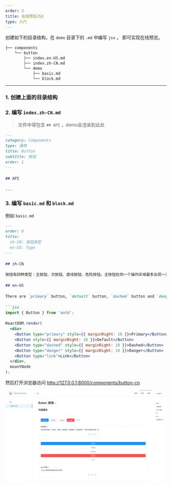 ```yaml
---
order: 3
title: 在线预览JSX
type: 入门
---
```


创建如下的目录结构，在 `demo` 目录下的 `.md` 中编写 `jsx` ， 即可实现在线预览。

```tree
├── components
    └── button
        ├── index.en-US.md
        ├── index.zh-CN.md
        └── demo
            ├── basic.md
            └── block.md
```

---

### 1. 创建上面的目录结构

### 2. 编写 `index.zh-CN.md`

> 文件中得包含 `## API` ，demo会渲染到此处

```markdown
---
category: Components
type: 通用
title: Button
subtitle: 按钮
order: 1
---

## API

...
```

### 3. 编写 `basic.md` 和 `block.md`


例如 `basic.md`

```markdown
---
order: 0
title:
  zh-CN: 按钮类型
  en-US: Type
---

## zh-CN

按钮有四种类型：主按钮、次按钮、虚线按钮、危险按钮。主按钮在同一个操作区域最多出现一次。

## en-US

There are `primary` button, `default` button, `dashed` button and `danger` button in antd.

```jsx
import { Button } from 'antd';

ReactDOM.render(
  <div>
    <Button type="primary" style={{ marginRight: 10 }}>Primary</Button>
    <Button style={{ marginRight: 10 }}>Default</Button>
    <Button type="dashed" style={{ marginRight: 10 }}>Dashed</Button>
    <Button type="danger" style={{ marginRight: 10 }}>Danger</Button>
    <Button type="link">Link</Button>
  </div>,
  mountNode
);
```

然后打开浏览器访问 http://127.0.0.1:8000/components/button-cn

![button-zh screenshot](./screenshots/button-zh.png)
